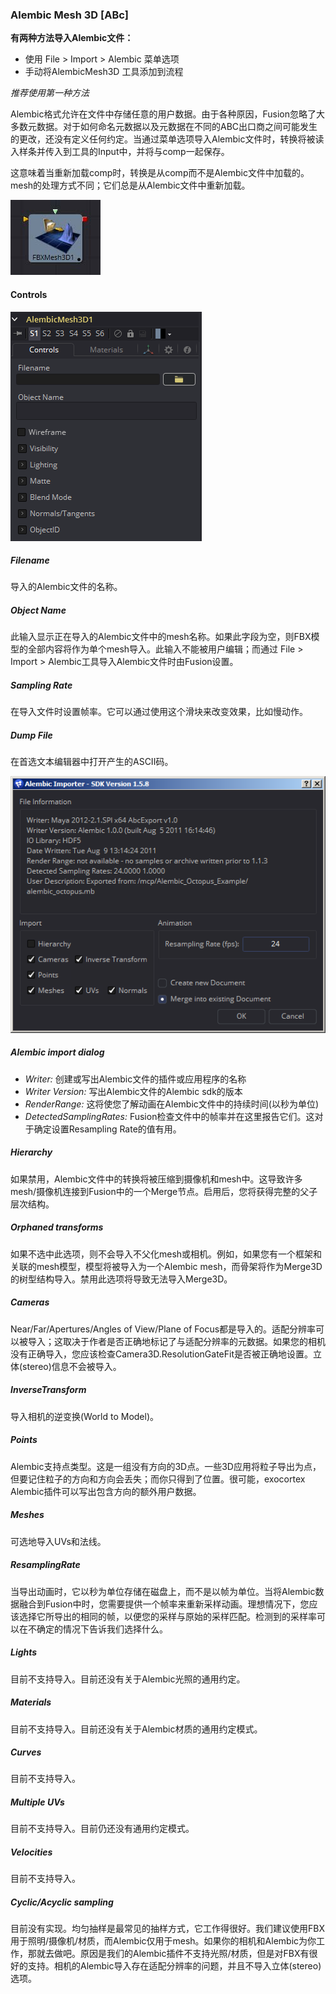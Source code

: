 ### Alembic Mesh 3D [ABc]

**有两种方法导入Alembic文件：**

- 使用 File > Import > Alembic 菜单选项
- 手动将AlembicMesh3D 工具添加到流程

*推荐使用第一种方法*

Alembic格式允许在文件中存储任意的用户数据。由于各种原因，Fusion忽略了大多数元数据。对于如何命名元数据以及元数据在不同的ABC出口商之间可能发生的更改，还没有定义任何约定。当通过菜单选项导入Alembic文件时，转换将被读入样条并传入到工具的Input中，并将与comp一起保存。

这意味着当重新加载comp时，转换是从comp而不是Alembic文件中加载的。mesh的处理方式不同；它们总是从Alembic文件中重新加载。

 ![ABc_tile](images/ABc_tile.jpg)

#### Controls

![ABc_Controls](images/ABc_Controls.png)

##### Filename

导入的Alembic文件的名称。

##### Object Name

此输入显示正在导入的Alembic文件中的mesh名称。如果此字段为空，则FBX模型的全部内容将作为单个mesh导入。此输入不能被用户编辑；而通过 File > Import > Alembic工具导入Alembic文件时由Fusion设置。

##### Sampling Rate

在导入文件时设置帧率。它可以通过使用这个滑块来改变效果，比如慢动作。

##### Dump File

在首选文本编辑器中打开产生的ASCII码。

![ABc_dlg](images/ABc_dlg.png)

##### Alembic import dialog

- *Writer:* 创建或写出Alembic文件的插件或应用程序的名称
- *Writer Version:* 写出Alembic文件的Alembic sdk的版本
- *RenderRange:* 这将使您了解动画在Alembic文件中的持续时间(以秒为单位)
- *DetectedSamplingRates:* Fusion检查文件中的帧率并在这里报告它们。这对于确定设置Resampling Rate的值有用。

##### Hierarchy

如果禁用，Alembic文件中的转换将被压缩到摄像机和mesh中。这导致许多mesh/摄像机连接到Fusion中的一个Merge节点。启用后，您将获得完整的父子层次结构。

##### Orphaned transforms

如果不选中此选项，则不会导入不父化mesh或相机。例如，如果您有一个框架和关联的mesh模型，模型将被导入为一个Alembic mesh，而骨架将作为Merge3D的树型结构导入。禁用此选项将导致无法导入Merge3D。

##### Cameras

Near/Far/Apertures/Angles of View/Plane of Focus都是导入的。适配分辨率可以被导入；这取决于作者是否正确地标记了与适配分辨率的元数据。如果您的相机没有正确导入，您应该检查Camera3D.ResolutionGateFit是否被正确地设置。立体(stereo)信息不会被导入。

##### InverseTransform

导入相机的逆变换(World to Model)。

##### Points

Alembic支持点类型。这是一组没有方向的3D点。一些3D应用将粒子导出为点，但要记住粒子的方向和方向会丢失；而你只得到了位置。很可能，exocortex Alembic插件可以写出包含方向的额外用户数据。

##### Meshes

可选地导入UVs和法线。

##### ResamplingRate

当导出动画时，它以秒为单位存储在磁盘上，而不是以帧为单位。当将Alembic数据融合到Fusion中时，您需要提供一个帧率来重新采样动画。理想情况下，您应该选择它所导出的相同的帧，以便您的采样与原始的采样匹配。检测到的采样率可以在不确定的情况下告诉我们选择什么。

##### Lights

目前不支持导入。目前还没有关于Alembic光照的通用约定。

##### Materials

目前不支持导入。目前还没有关于Alembic材质的通用约定模式。

##### Curves

目前不支持导入。

##### Multiple UVs

目前不支持导入。目前仍还没有通用约定模式。

##### Velocities

目前不支持导入。

##### Cyclic/Acyclic sampling

目前没有实现。均匀抽样是最常见的抽样方式，它工作得很好。我们建议使用FBX用于照明/摄像机/材质，而Alembic仅用于mesh。如果你的相机和Alembic为你工作，那就去做吧。原因是我们的Alembic插件不支持光照/材质，但是对FBX有很好的支持。相机的Alembic导入存在适配分辨率的问题，并且不导入立体(stereo)选项。